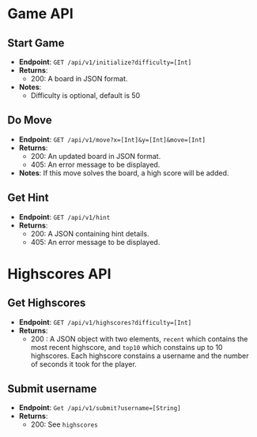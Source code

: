 
# Game API

## Start Game
- **Endpoint**: `GET /api/v1/initialize?difficulty=[Int]`
- **Returns**: 
  - 200: A board in JSON format.
- **Notes**: 
  - Difficulty is optional, default is 50

## Do Move
- **Endpoint**: `GET /api/v1/move?x=[Int]&y=[Int]&move=[Int]`
- **Returns**: 
  - 200: An updated board in JSON format.
  - 405: An error message to be displayed.
- **Notes**: If this move solves the board, a high score will be added.

## Get Hint
- **Endpoint**: `GET /api/v1/hint`
- **Returns**: 
  - 200: A JSON containing hint details.
  - 405: An error message to be displayed.

# Highscores API
## Get Highscores
- **Endpoint**: `GET /api/v1/highscores?difficulty=[Int]`
- **Returns**: 
  - 200 : A JSON object with two elements, `recent` which contains the most recent highscore, and `top10` which constains up to 10 highscores. Each highscore constains a username and the number of seconds it took for the player.

## Submit username
- **Endpoint**: `Get /api/v1/submit?username=[String]`
- **Returns**:
  - 200: See `highscores`
